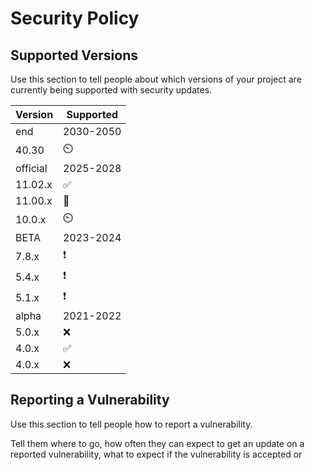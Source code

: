 # Security Policy

## Supported Versions

Use this section to tell people about which versions of your project are
currently being supported with security updates.

| Version|   Supported        |
| -----  |     ----          |
| end    |     2030-2050       |
| 40.30  |       ⏲️           |
|official|      2025-2028      |
| 11.02.x  | :white_check_mark: |
| 11.00.x  |       🛑           |
| 10.0.x |       ⏲️           |
|  BETA  |     2023-2024      | 
| 7.8.x  | :exclamation: |
| 5.4.x  | :exclamation:  |
| 5.1.x  | :exclamation:      |
| alpha  |     2021-2022       | 
| 5.0.x  | :x:                 |
| 4.0.x  | :white_check_mark:  |
| 4.0.x  | :x:                 |

## Reporting a Vulnerability 

Use this section to tell people how to report a vulnerability.

Tell them where to go, how often they can expect to get an update on a
reported vulnerability, what to expect if the vulnerability is accepted or
